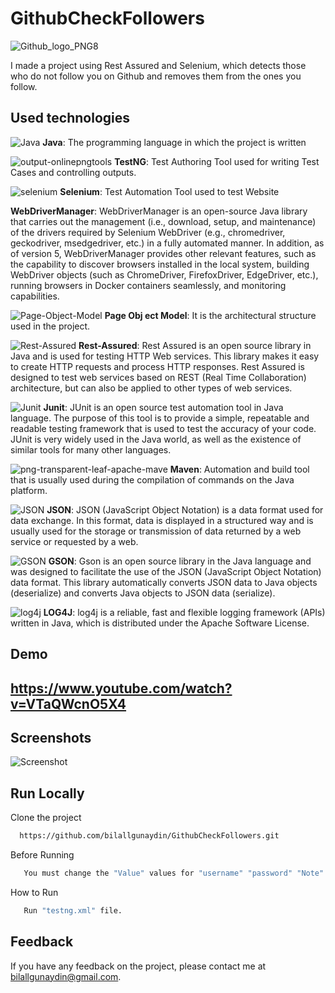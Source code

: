 # GithubCheckFollowers

![Github_logo_PNG8](https://user-images.githubusercontent.com/21973124/221043613-f7ba937c-b8b0-460e-af81-2951e1a541cb.png)

I made a project using Rest Assured and Selenium, which detects those who do not follow you on Github and removes them from the ones you follow.



## Used technologies


![Java](https://user-images.githubusercontent.com/21973124/221045301-8ba20fed-9b89-4a2d-aa1a-144f18081059.png) **Java**: The programming language in which the project is written

![output-onlinepngtools](https://user-images.githubusercontent.com/21973124/221045634-305f0c6a-0fb4-4516-a7b6-7e2b5ea77f97.png) **TestNG**: Test Authoring Tool used for writing Test Cases and controlling outputs.

![selenium](https://user-images.githubusercontent.com/21973124/198895496-06aa962b-f22e-478e-bc86-ce482c513192.png) 
**Selenium**: Test Automation Tool used to test Website 

**WebDriverManager**: WebDriverManager is an open-source Java library that carries out the management (i.e., download, setup, and maintenance) of the drivers required by Selenium WebDriver (e.g., chromedriver, geckodriver, msedgedriver, etc.) in a fully automated manner. In addition, as of version 5, WebDriverManager provides other relevant features, such as the capability to discover browsers installed in the local system, building WebDriver objects (such as ChromeDriver, FirefoxDriver, EdgeDriver, etc.), running browsers in Docker containers seamlessly, and monitoring capabilities.

![Page-Object-Model](https://user-images.githubusercontent.com/21973124/198896027-6ad45ea7-7ac5-4a5d-ae30-34a7ae5efcda.png) **Page Obj ect Model**: It is the architectural structure used in the project.

![Rest-Assured](https://user-images.githubusercontent.com/21973124/221045722-f0acbfab-8c02-43f1-83ce-58b218882dee.png) **Rest-Assured**: Rest Assured is an open source library in Java and is used for testing HTTP Web services. This library makes it easy to create HTTP requests and process HTTP responses. Rest Assured is designed to test web services based on REST (Real Time Collaboration) architecture, but can also be applied to other types of web services.

![Junit](https://user-images.githubusercontent.com/21973124/221034802-128fa8ba-16e5-43be-8012-e95a0d808eb3.png) **Junit**: JUnit is an open source test automation tool in Java language. The purpose of this tool is to provide a simple, repeatable and readable testing framework that is used to test the accuracy of your code. JUnit is very widely used in the Java world, as well as the existence of similar tools for many other languages.

![png-transparent-leaf-apache-mave](https://user-images.githubusercontent.com/21973124/198895707-3ea65ae1-48fc-4ca3-9e82-87d09a301959.png) **Maven**: Automation and build tool that is usually used during the compilation of commands on the Java platform.

![JSON](https://user-images.githubusercontent.com/21973124/221034987-13f4b85f-f58f-4a6a-b166-c40fdd98d046.png) **JSON**: JSON (JavaScript Object Notation) is a data format used for data exchange. In this format, data is displayed in a structured way and is usually used for the storage or transmission of data returned by a web service or requested by a web.

![GSON](https://user-images.githubusercontent.com/21973124/221035561-e79250d1-92e3-4ed8-8ec4-ed69f54e8dae.png) **GSON**: Gson is an open source library in the Java language and was designed to facilitate the use of the JSON (JavaScript Object Notation) data format. This library automatically converts JSON data to Java objects (deserialize) and converts Java objects to JSON data (serialize).

![log4j](https://user-images.githubusercontent.com/21973124/221046060-6dee577f-68d4-4075-ac1e-fd86107f8e05.png) **LOG4J**: log4j is a reliable, fast and flexible logging framework (APIs) written in Java, which is distributed under the Apache Software License. 

## Demo

## https://www.youtube.com/watch?v=VTaQWcnO5X4

  
## Screenshots
![Screenshot](https://user-images.githubusercontent.com/21973124/221045859-a6d6a341-6fff-4458-973d-b5bdb3b009f3.jpg)

  
## Run Locally

Clone the project

```bash
  https://github.com/bilallgunaydin/GithubCheckFollowers.git

```
Before Running

```bash
   You must change the "Value" values for "username" "password" "Note" in Configs/Configuration.properties.  
```

How to Run

```bash
   Run "testng.xml" file. 
```
  
## Feedback

If you have any feedback on the project, please contact me at bilallgunaydin@gmail.com.

  
